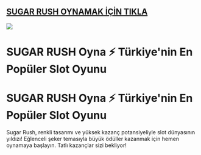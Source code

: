 ## <a href="https://cutt.ly/0e0JoVUy">SUGAR RUSH OYNAMAK İÇİN TIKLA</a>

<a href="https://cutt.ly/0e0JoVUy"><img src="https://s7.gifyu.com/images/SXNlw.gif"></a>

# SUGAR RUSH Oyna ⚡️ Türkiye'nin En Popüler Slot Oyunu

# SUGAR RUSH Oyna ⚡️ Türkiye'nin En Popüler Slot Oyunu

Sugar Rush, renkli tasarımı ve yüksek kazanç potansiyeliyle slot dünyasının yıldızı! Eğlenceli şeker temasıyla büyük ödüller kazanmak için hemen oynamaya başlayın. Tatlı kazançlar sizi bekliyor!
